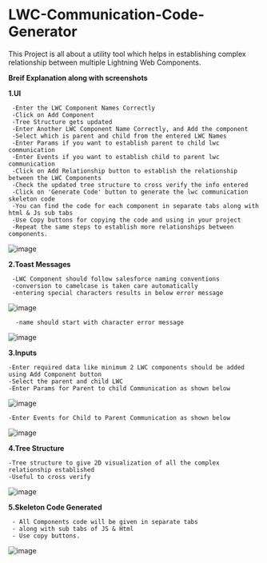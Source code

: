 # LWC-Communication-Code-Generator
This Project is all about a utility tool which helps in establishing complex relationship between multiple Lightning Web Components.

<b>Breif Explanation along with screenshots</b>

<b>1.UI</b>


     -Enter the LWC Component Names Correctly  
     -Click on Add Component
     -Tree Structure gets updated
     -Enter Another LWC Component Name Correctly, and Add the component
     -Select which is parent and child from the entered LWC Names
     -Enter Params if you want to establish parent to child lwc communication
     -Enter Events if you want to establish child to parent lwc communication
     -Click on Add Relationship button to establish the relationship between the LWC Components
     -Check the updated tree structure to cross verify the info entered
     -Click on 'Generate Code' button to generate the lwc communication skeleton code
     -You can find the code for each component in separate tabs along with html & Js sub tabs
     -Use Copy buttons for copying the code and using in your project
     -Repeat the same steps to establish more relationships between components.
   
![image](https://github.com/user-attachments/assets/e6a32d1e-b78b-47d0-8e1a-32b8be4f84ec)

<b>2.Toast Messages</b>


     -LWC Component should follow salesforce naming conventions
     -conversion to camelcase is taken care automatically
     -entering special characters results in below error message
![image](https://github.com/user-attachments/assets/655838a1-0ab1-472e-a582-18966094dbf6)

      -name should start with character error message
![image](https://github.com/user-attachments/assets/8bb40651-0d6e-4509-89e2-1976983518b9)

<b>3.Inputs</b>


    -Enter required data like minimum 2 LWC components should be added using Add Component button
    -Select the parent and child LWC
    -Enter Params for Parent to child Communication as shown below
![image](https://github.com/user-attachments/assets/eb423b6c-e01e-4f70-b3e8-9f41535603c5)

    -Enter Events for Child to Parent Communication as shown below
![image](https://github.com/user-attachments/assets/851b4ea5-367a-4d29-85e6-51c76d45da04)

<b>4.Tree Structure</b>

    -Tree structure to give 2D visualization of all the complex relationship established
    -Useful to cross verify

![image](https://github.com/user-attachments/assets/5b3d28db-e25d-4c58-99c7-45cf0eb33611)

<b>5.Skeleton Code Generated</b>

     - All Components code will be given in separate tabs
     - along with sub tabs of JS & Html
     - Use copy buttons.
![image](https://github.com/user-attachments/assets/c04923fc-bdb7-487a-a835-0008a115cdaa)

